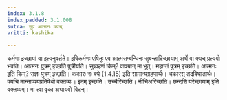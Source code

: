 ```yaml
---
index: 3.1.8
index_padded: 3.1.008
sutra: सुप आत्मनः क्यच्
vritti: kashika

---
```

कर्मणः इच्छायां वा इत्यनुवर्तते। इषिकर्मणः एषितुः एव आत्मसम्बन्धिनः सुबन्तादिच्छायाम् अर्थे वा क्यच् प्रत्ययो भवति। आत्मनः पुत्रम् इच्छति पुत्रीयति। सुब्ग्रहणं किम्? वाक्यान् मा भूत्। महान्तं पुत्रम् इच्छति। आत्मनः इति किम्? राज्ञः पुत्रम् इच्छति। ककारः नः क्ये (1.4.15) इति सामान्यग्रहणार्थः। चकारस् तदविघातार्थः। क्यचि मान्ताव्ययप्रतिषेधो वक्तव्यः। इदम् इच्छति। उच्चैरिच्छति। नीचिअरिच्छति। छन्दसि परेच्छायाम् इति वक्तव्यम्। मा त्वा वृका अघायवो विदन्।